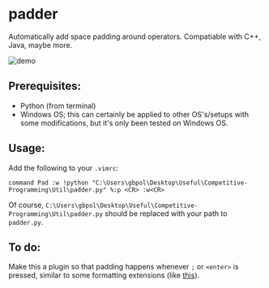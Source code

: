 # padder
Automatically add space padding around operators. Compatiable with C++, Java, maybe more. 

![demo](./demo-gif.gif)

## Prerequisites:
- Python (from terminal)
- Windows OS; this can certainly be applied to other OS's/setups with some modifications, but it's only been tested on Windows OS.

## Usage:

Add the following to your `.vimrc`:

`command Pad :w !python "C:\Users\gbpol\Desktop\Useful\Competitive-Programming\Util\padder.py" %:p <CR> :w<CR>`

Of course, `C:\Users\gbpol\Desktop\Useful\Competitive-Programming\Util\padder.py` should be replaced with your path to `padder.py`.

## To do:
Make this a plugin so that padding happens whenever `;` or `<enter>` is pressed, similar to some formatting extensions (like [this](https://github.com/microsoft/vscode-cpptools)). 
